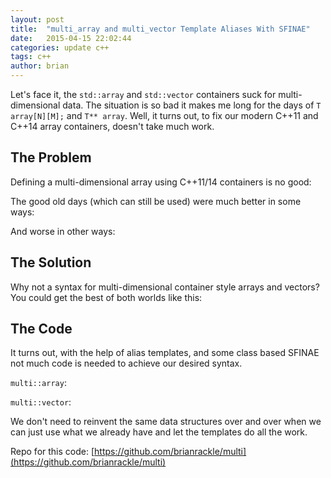 ```yaml
---
layout: post
title:  "multi_array and multi_vector Template Aliases With SFINAE"
date:   2015-04-15 22:02:44
categories: update c++
tags: c++ 
author: brian
---
```


Let's face it, the `std::array` and `std::vector` containers suck for multi-dimensional data. The situation is so bad it makes me long for the days of `T array[N][M];` and `T** array`. Well, it turns out, to fix our modern C++11 and C++14 array containers, doesn't take much work.

## The Problem
Defining a multi-dimensional array using C++11/14 containers is no good:
<script src="https://gist.github.com/brianrackle/59034be202b5c88fc899.js"></script>

The good old days (which can still be used) were much better in some ways:
<script src="https://gist.github.com/brianrackle/78b6539dc836c3de75b5.js"></script>

And worse in other ways:
<script src="https://gist.github.com/brianrackle/68a7bbc0339fbf7d9a61.js"></script>

## The Solution
Why not a syntax for multi-dimensional container style arrays and vectors? You could get the best of both worlds like this:
<script src="https://gist.github.com/brianrackle/dec845d171094d4a1add.js"></script>

## The Code
It turns out, with the help of alias templates, and some class based SFINAE not much code is needed to achieve our desired syntax. 

`multi::array`:
<script src="https://gist.github.com/brianrackle/b343bb62fa909c9195ef.js"></script>

`multi::vector`:
<script src="https://gist.github.com/brianrackle/4a89852286745c0fe126.js"></script>

We don't need to reinvent the same data structures over and over when we can just use what we already have and let the templates do all the work.

Repo for this code: [https://github.com/brianrackle/multi](https://github.com/brianrackle/multi)
